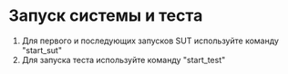 # Запуск системы и теста
1. Для первого и последующих запусков SUT используйте команду "start_sut"
1. Для запуска теста используйте команду "start_test"
